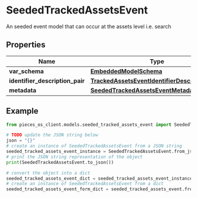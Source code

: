 # SeededTrackedAssetsEvent

An seeded event model that can occur at the assets level i.e. search 

## Properties

Name | Type | Description | Notes
------------ | ------------- | ------------- | -------------
**var_schema** | [**EmbeddedModelSchema**](EmbeddedModelSchema) |  | [optional] 
**identifier_description_pair** | [**TrackedAssetsEventIdentifierDescriptionPairs**](TrackedAssetsEventIdentifierDescriptionPairs) |  | [optional] 
**metadata** | [**SeededTrackedAssetsEventMetadata**](SeededTrackedAssetsEventMetadata) |  | [optional] 

## Example

```python
from pieces_os_client.models.seeded_tracked_assets_event import SeededTrackedAssetsEvent

# TODO update the JSON string below
json = "{}"
# create an instance of SeededTrackedAssetsEvent from a JSON string
seeded_tracked_assets_event_instance = SeededTrackedAssetsEvent.from_json(json)
# print the JSON string representation of the object
print(SeededTrackedAssetsEvent.to_json())

# convert the object into a dict
seeded_tracked_assets_event_dict = seeded_tracked_assets_event_instance.to_dict()
# create an instance of SeededTrackedAssetsEvent from a dict
seeded_tracked_assets_event_form_dict = seeded_tracked_assets_event.from_dict(seeded_tracked_assets_event_dict)
```



